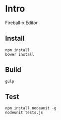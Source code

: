 # Intro

Fireball-x Editor

## Install

```
npm install
bower install
```

## Build

```
gulp
```

## Test

```
npm install nodeunit -g
nodeunit tests.js
```
